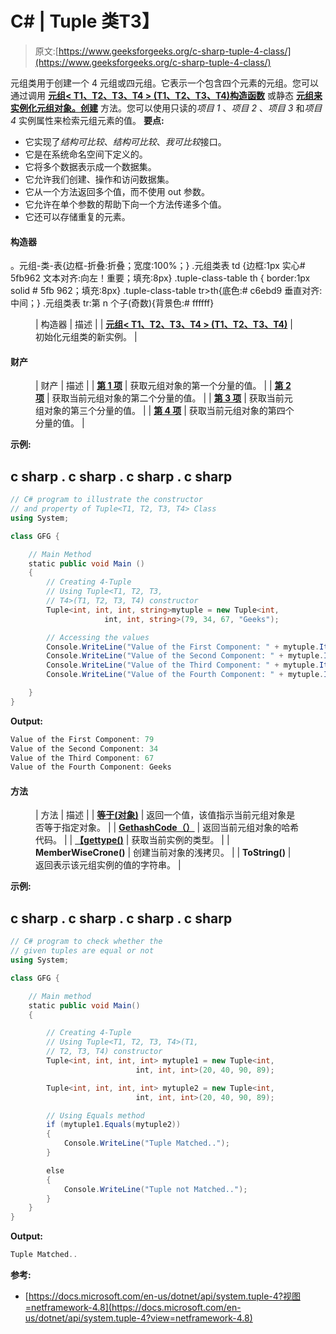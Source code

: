 # C# | Tuple <t1>类</t1>T3】

> 原文:[https://www.geeksforgeeks.org/c-sharp-tuple-4-class/](https://www.geeksforgeeks.org/c-sharp-tuple-4-class/)

元组<t1 t2="" t3="" t4="">类用于创建一个 4 元组或四元组。它表示一个包含四个元素的元组。您可以通过调用 [**元组< T1、T2、T3、T4 > (T1、T2、T3、T4)构造函数**](https://www.geeksforgeeks.org/how-to-create-4-tuple-or-quadruple-in-c-sharp/#Using%20Tuple%3CT1,T2,T3,T4%3E(T1,%20T2,%20T3,%20T4)%20Constructor) 或静态 [**元组来实例化元组<t1 t2="" t3="" t4="">对象。创建</t1>**](https://www.geeksforgeeks.org/how-to-create-4-tuple-or-quadruple-in-c-sharp/#Using%20the%20Create%20method) 方法。您可以使用只读的*项目 1* 、*项目 2* 、*项目 3* 和*项目 4* 实例属性来检索元组元素的值。
**要点:**</t1>

*   它实现了*结构可比较*、*结构可比较*、*我可比较*接口。
*   它是在系统命名空间下定义的。
*   它将多个数据表示成一个数据集。
*   它允许我们创建、操作和访问数据集。
*   它从一个方法返回多个值，而不使用 out 参数。
*   它允许在单个参数的帮助下向一个方法传递多个值。
*   它还可以存储重复的元素。

#### 构造器

。元组-类-表{边框-折叠:折叠；宽度:100%；} .元组类表 td {边框:1px 实心# 5fb962 文本对齐:向左！重要；填充:8px} .tuple-class-table th { border:1px solid # 5fb 962；填充:8px} .tuple-class-table tr>th{底色:# c6ebd9 垂直对齐:中间；} .元组类表 tr:第 n 个子(奇数){背景色:# ffffff}

<figure class="table">

| 构造器 | 描述 |
| [**元组< T1、T2、T3、T4 > (T1、T2、T3、T4)**](https://www.geeksforgeeks.org/how-to-create-4-tuple-or-quadruple-in-c-sharp/#Using%20Tuple%3CT1,T2,T3,T4%3E(T1,%20T2,%20T3,%20T4)%20Constructor) | 初始化元组<t1 t2="" t3="" t4="">类的新实例。</t1> |

</figure>

#### 财产

<figure class="table">

| 财产 | 描述 |
| [**第 1 项**](https://www.geeksforgeeks.org/c-sharp-how-to-get-first-element-of-the-tuple/) | 获取元组<t1 t2="" t3="" t4="">对象的第一个分量的值。</t1> |
| [**第 2 项**](https://www.geeksforgeeks.org/c-sharp-how-to-get-second-element-of-the-tuple/) | 获取当前元组<t1 t2="" t3="" t4="">对象的第二个分量的值。</t1> |
| [**第 3 项**](https://www.geeksforgeeks.org/c-sharp-how-to-get-third-element-of-the-tuple/) | 获取当前元组<t1 t2="" t3="" t4="">对象的第三个分量的值。</t1> |
| [**第 4 项**](https://www.geeksforgeeks.org/c-sharp-how-to-get-fourth-element-of-the-tuple/) | 获取当前元组<t1 t2="" t3="" t4="">对象的第四个分量的值。</t1> |

</figure>

**示例:**

## c sharp . c sharp . c sharp . c sharp

```cs
// C# program to illustrate the constructor
// and property of Tuple<T1, T2, T3, T4> Class
using System;

class GFG {

    // Main Method
    static public void Main ()
    {
        // Creating 4-Tuple
        // Using Tuple<T1, T2, T3,
        // T4>(T1, T2, T3, T4) constructor
        Tuple<int, int, int, string>mytuple = new Tuple<int,
                     int, int, string>(79, 34, 67, "Geeks");

        // Accessing the values
        Console.WriteLine("Value of the First Component: " + mytuple.Item1);
        Console.WriteLine("Value of the Second Component: " + mytuple.Item2);
        Console.WriteLine("Value of the Third Component: " + mytuple.Item3);
        Console.WriteLine("Value of the Fourth Component: " + mytuple.Item4);

    }
}
```

**Output:** 

```cs
Value of the First Component: 79
Value of the Second Component: 34
Value of the Third Component: 67
Value of the Fourth Component: Geeks
```

#### 方法

<figure class="table">

| 方法 | 描述 |
| [**等于(对象)**](https://www.geeksforgeeks.org/c-sharp-check-if-two-tuple-objects-are-equal/) | 返回一个值，该值指示当前元组<t1 t2="" t3="" t4="">对象是否等于指定对象。</t1> |
| [**GethashCode（）**](https://www.geeksforgeeks.org/c-sharp-how-to-get-the-hashcode-of-the-tuple/) | 返回当前元组<t1 t2="" t3="" t4="">对象的哈希代码。</t1> |
| [**【gettype()**](https://www.geeksforgeeks.org/c-sharp-getting-the-type-of-the-tuples-element/) | 获取当前实例的类型。 |
| **MemberWiseCrone()** | 创建当前对象的浅拷贝。 |
| **ToString()** | 返回表示该元组<t1 t2="" t3="" t4="">实例的值的字符串。</t1> |

</figure>

**示例:**

## c sharp . c sharp . c sharp . c sharp

```cs
// C# program to check whether the
// given tuples are equal or not
using System;

class GFG {

    // Main method
    static public void Main()
    {

        // Creating 4-Tuple
        // Using Tuple<T1, T2, T3, T4>(T1,
        // T2, T3, T4) constructor
        Tuple<int, int, int, int> mytuple1 = new Tuple<int,
                            int, int, int>(20, 40, 90, 89);

        Tuple<int, int, int, int> mytuple2 = new Tuple<int,
                            int, int, int>(20, 40, 90, 89);

        // Using Equals method
        if (mytuple1.Equals(mytuple2))
        {
            Console.WriteLine("Tuple Matched..");
        }

        else
        {
            Console.WriteLine("Tuple not Matched..");
        }
    }
}
```

**Output:** 

```cs
Tuple Matched..
```

**参考:**

*   [https://docs.microsoft.com/en-us/dotnet/api/system.tuple-4?视图=netframework-4.8](https://docs.microsoft.com/en-us/dotnet/api/system.tuple-4?view=netframework-4.8)